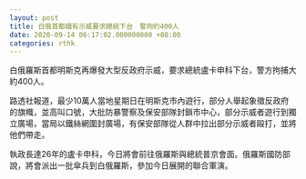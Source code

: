 ```yaml
---
layout: post
title: 白俄首都續有示威要求總統下台　警拘約400人
date: 2020-09-14 06:17:02.000000000 +08:00
categories: rthk
---
```


白俄羅斯首都明斯克再爆發大型反政府示威，要求總統盧卡申科下台，警方拘捕大約400人。

路透社報道，最少10萬人當地星期日在明斯克市內遊行，部分人舉起象徵反政府的旗幟，並高叫口號，大批防暴警察及保安部隊封鎖市中心，部分示威者遊行到獨立廣場，當局以鐵絲網圍封廣場，有保安部隊從人群中拉出部分示威者毆打，並將他們帶走。

執政長達26年的盧卡申科，今日將會前往俄羅斯與總統普京會面。俄羅斯國防部說，將會派出一批傘兵到白俄羅斯，參加今日展開的聯合軍演。
